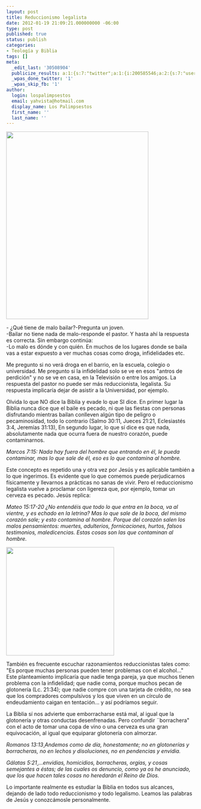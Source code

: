 ```yaml
---
layout: post
title: Reduccionismo legalista
date: 2012-01-19 21:09:21.000000000 -06:00
type: post
published: true
status: publish
categories:
- Teología y Biblia
tags: []
meta:
  _edit_last: '30508904'
  publicize_results: a:1:{s:7:"twitter";a:1:{i:200585546;a:2:{s:7:"user_id";s:11:"Interludios";s:7:"post_id";s:18:"160106598214275072";}}}
  _wpas_done_twitter: '1'
  _wpas_skip_fb: '1'
author:
  login: lospalimpsestos
  email: yahvista@hotmail.com
  display_name: Los Palimpsestos
  first_name: ''
  last_name: ''
---
```

<p><a href="http://lospalimpsestos.files.wordpress.com/2012/01/bailar-sola.jpg"><img class="aligncenter size-full wp-image-96" title="bailar-sola" src="{{ site.baseurl }}/assets/bailar-sola.jpg" alt="" width="380" height="500" /></a></p>
<p>- ¿Qué tiene de malo bailar?-Pregunta un joven.<br />
-Bailar no tiene nada de malo-responde el pastor. Y hasta ahí la respuesta es correcta. Sin embargo continúa:<br />
-Lo malo es dónde y con quién. En muchos de los lugares donde se baila vas a estar expuesto a ver muchas cosas como droga, infidelidades etc.</p>
<p>Me pregunto si no verá droga en el barrio, en la escuela, colegio o universidad. Me pregunto si la infidelidad solo se ve en esos "antros de perdición" y no se ve en casa, en la Televisión o entre los amigos. La respuesta del pastor no puede ser más reduccionista, legalista. Su respuesta implicaría dejar de asistir a la Universidad, por ejemplo.</p>
<p>Olvida lo que NO dice la Biblia y evade lo que SI dice. En primer lugar la Biblia nunca dice que el baile es pecado, ni que las fiestas con personas disfrutando mientras bailan conlleven algún tipo de peligro o pecaminosidad, todo lo contrario (Salmo 30:11, Jueces 21:21, Eclesiastés 3:4, Jeremías 31:13), En segundo lugar, lo que sí dice es que nada, absolutamente nada que ocurra fuera de nuestro corazón, puede contaminarnos.</p>
<p><em>Marcos 7:15: Nada hay fuera del hombre que entrando en él, le pueda contaminar, mas lo que sale de él, eso es lo que contamina al hombre.</em></p>
<p>Este concepto es repetido una y otra vez por Jesús y es aplicable también a lo que ingerimos. Es evidente que lo que comemos puede perjudicarnos físicamente y llevarnos a prácticas no sanas de vivir. Pero el reduccionismo legalista vuelve a proclamar con ligereza que, por ejemplo, tomar un cerveza es pecado. Jesús replica:</p>
<p><em>Mateo 15:17-20 ¿No entendéis que todo lo que entra en la boca, va al vientre, y es echado en la letrina? Mas lo que sale de la boca, del mismo corazón sale; y esto contamina al hombre. Porque del corazón salen los malos pensamientos: muertes, adulterios, fornicaciones, hurtos, falsos testimonios, maledicencias. Estas cosas son las que contaminan al hombre.</em></p>
<p><a href="http://lospalimpsestos.files.wordpress.com/2012/01/beer-church-logo.jpg"><img class="aligncenter size-full wp-image-97" title="beer-church-logo" src="{{ site.baseurl }}/assets/beer-church-logo.jpg" alt="" width="288" height="289" /></a></p>
<p>También es frecuente escuchar razonamientos reduccionistas tales como: "Es porque muchas personas pueden tener problemas con el alcohol..." Este planteamiento implicaría que nadie tenga pareja, ya que muchos tienen problema con la infidelidad; que nadie coma, porque muchos pecan de glotonería (Lc. 21:34); que nadie compre con una tarjeta de crédito, no sea que los compradores compulsivos y los que viven en un círculo de endeudamiento caigan en tentación... y así podríamos seguir.</p>
<p>La Biblia sí nos advierte que emborracharse está mal, al igual que la glotonería y otras conductas desenfrenadas. Pero confundir ¨borrachera" con el acto de tomar una copa de vino o una cerveza es una gran equivocación, al igual que equiparar glotonería con almorzar.</p>
<p><em>Romanos 13:13<a href="13"> </a>Andemos como de día, honestamente; no en glotonerías y borracheras, no en lechos y disoluciones, no en pendencias y envidia. </em></p>
<p><em>Gálatas 5:21<a href="21"> </a>...envidias, homicidios, borracheras, orgías, y cosas semejantes a éstas; de las cuales os denuncio, como ya os he anunciado, que los que hacen tales cosas no heredarán el Reino de Dios.</em></p>
<div>Lo importante realmente es estudiar la Biblia en todos sus alcances, dejando de lado todo reduccionismo y todo legalismo. Leamos las palabras de Jesús y conozcámosle personalmente.</div>
